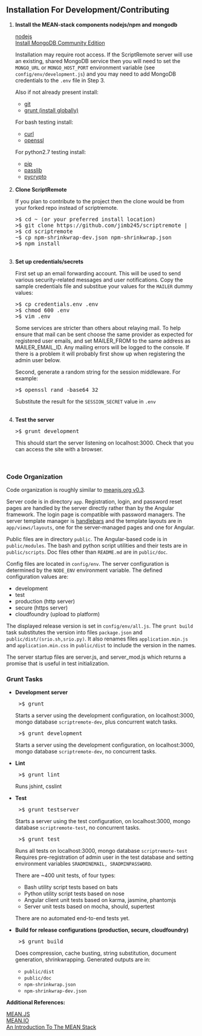 
<div align="right" style="display:none">
<a href="/">Home</a>
</div>

<h2>
Installation For Development/Contributing
</h2>

<ol>
<li>
<b>Install the MEAN-stack components nodejs/npm and mongodb</b>
<p>
<a href="https://nodejs.org/en">nodejs</a>
<br>
<a href="https://docs.mongodb.com/master/administration/install-community">Install MongoDB Community Edition</a>
<p>
Installation may require root access.
If the ScriptRemote server will use an existing, shared MongoDB service
then you will need to set
the <code>MONGO_URL</code> or <code>MONGO_HOST_PORT</code> environment variable 
(see <code>config/env/development.js</code>)
and you may need to add MongoDB credentials to the <code>.env</code> file
in Step 3.
<p>
Also if not already present install:
<ul>
<li><a href="https://git-scm.com">git</a></li>
<li><a href="http://gruntjs.com">grunt (install globally)</a></li>
</ul>
<p>
For bash testing install:
<ul>
<li><a href="https://curl.haxx.se">curl</a></li>
<li><a href="https://www.openssl.org/">openssl</a></li>
</ul>
<p>
For python2.7 testing install:
<ul>
<li><a href="https://pip.pypa.io/en/stable/installing">pip</a></li>
<li><a href="https://pypi.python.org/pypi/passlib">passlib</a></li>
<li><a href="https://pypi.python.org/pypi/pycrypto">pycrypto</a></li>
</ul>
</li>
<br>

<li>
<b>Clone ScriptRemote</b>
<p>
If you plan to contribute to the project then the clone would be from
your forked repo instead of scriptremote.

<pre>
>$ cd ~ (or your preferred install location)
>$ git clone https://github.com/jimb245/scriptremote | <your-fork>
>$ cd scriptremote
~$ cp npm-shrinkwrap-dev.json npm-shrinkwrap.json
>$ npm install
</pre>
</li>
<br>

<li>
<b>Set up credentials/secrets</b>
<p>
First set up an email forwarding account. This will be used to 
send various security-related messages and user notifications.
Copy the sample credentials file and substitue your values 
for the <code>MAILER</code> dummy values:

<pre>
>$ cp credentials.env .env
>$ chmod 600 .env
>$ vim .env
</pre>
<p>
Some services are stricter than others about relaying mail.
To help ensure that mail can be sent choose the same 
provider as expected for registered user emails, and set 
MAILER_FROM to the same address as MAILER_EMAIL_ID.
Any mailing errors will be logged to the console.  If 
there is a problem it will probably first show up when 
registering the admin user below.
<p>
Second, generate a random string for the session middleware.
For example:
<pre>
>$ openssl rand -base64 32
</pre>

Substitute the result for the <code>SESSION_SECRET</code> value in <code>.env</code>
</li>
<br>

<li>
<b>Test the server</b>

<pre>
>$ grunt development
</pre>

This should start the server listening on localhost:3000. Check that you can
access the site with a browser.
</li>
<br>

</ol>

<h3>
Code Organization
</h3>
<p>
Code organization is roughly similar to <a href="http://meanjs.org/docs/0.3.x">meanjs.org v0.3</a>.
<p>
Server code is in directory <code>app</code>. Registration, login, and password reset pages are handled by the server directly rather than by the Angular framework. The login page is compatible with password managers. The server template manager is <a href="http://handlebarsjs.com">handlebars</a> and the template layouts are in <code>app/views/layouts</code>, one for the server-managed pages and one for Angular. 
<p>
Public files are in directory <code>public</code>. The Angular-based code is in 
<code>public/modules</code>.  The bash and python script utilities and their tests are in 
<code>public/scripts</code>. Doc files other than <code>README.md</code> are in
<code>public/doc</code>.
<p>
Config files are located in <code>config/env</code>.
The server configuration is determined by the <code>NODE_ENV</code> environment
variable. The defined configuration values are:
<ul>
<li>development</li>
<li>test</li>
<li>production (http server)</li>
<li>secure (https server)</li>
<li>cloudfoundry (upload to platform)</li>
</ul>
<p>
The displayed release version is set in <code>config/env/all.js</code>. The 
<code>grunt build</code> task substitutes the version into files <code>package.json</code> and 
<code>public/dist/(srio.sh,srio.py)</code>.
It also renames files <code>application.min.js</code> and <code>application.min.css</code> in 
<code>public/dist</code> to include the version in the names.
<p>
The server startup files are server.js, and server_mod.js which returns a promise that
is useful in test initialization.
<P>
<h3>Grunt Tasks</h3>
<ul>
<li>
<b>Development server</b>
<p>
<pre> >$ grunt </pre>
<p>
Starts a server using the development configuration, on localhost:3000, mongo database <code>scriptremote-dev</code>, plus concurrent watch tasks.
<p>
<pre> >$ grunt development</pre>
<p>
Starts a server using the development configuration, on localhost:3000, mongo database <code>scriptremote-dev</code>, no concurrent tasks.
</li>

<li>
<b>Lint</b>
<p>
<pre> >$ grunt lint</pre>
<p>
Runs jshint, csslint
</li>

<li>
<b>Test</b>
<p>

<pre> >$ grunt testserver</pre>
<p>
Starts a server using the test configuration, on localhost:3000, mongo database <code>scriptremote-test</code>, no concurrent tasks.
<p>
<pre> >$ grunt test</pre>
<p> 
Runs all tests on localhost:3000, mongo database <code>scriptremote-test</code>
Requires pre-registration of admin user in the test database and setting 
environment variables <code>SRADMINEMAIL, SRADMINPASSWORD</code>.
<p>
There are ~400 unit tests, of four types:
<ul>
<li> Bash utility script tests based on bats</li>
<li> Python utility script tests based on nose</li>
<li> Angular client unit tests based on karma, jasmine, phantomjs</li>
<li> Server unit tests based on mocha, should, supertest</li>
</ul>
<p>
There are no automated end-to-end tests yet.
</li>

<p>
<li>
<b>Build for release configurations (production, secure, cloudfoundry)</b>
<p>
<pre> >$ grunt build</pre>
<p>
Does compression, cache busting, string substitution, document generation, shrinkwrapping.
Generated outputs are in:
<ul>
<li><code>public/dist</code></li>
<li><code>public/doc</code></li>
<li><code>npm-shrinkwrap.json</code></li>
<li><code>npm-shrinkwrap-dev.json</code></li>
</ul>
</li>
</ul>

<b>Additional References:</b>
<p>
<a href="http://meanjs.org">MEAN.JS</a>
<br>
<a href="http://mean.io">MEAN.IO</a>
<br>
<a href="https://www.sitepoint.com/introduction-mean-stack">An Introduction To The MEAN Stack</a>

